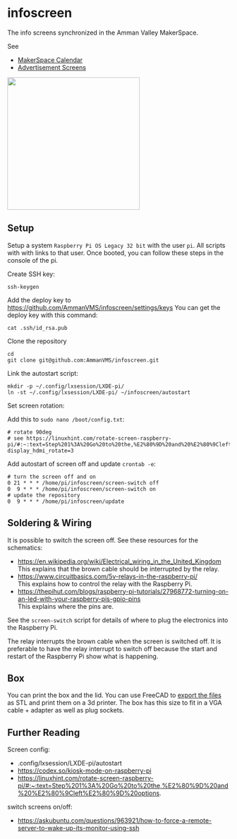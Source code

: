 # infoscreen

The info screens synchronized in the Amman Valley MakerSpace.

See
- [MakerSpace Calendar](https://ammanvalley.foss.wales/t/calendar-for-the-makerspace/233)
- [Advertisement Screens](https://ammanvalley.foss.wales/t/advertisement-screens-of-events/86)

<img src="https://user-images.githubusercontent.com/564768/215332306-38d6bc3f-1a7d-4229-8568-2e8973433728.jpg" height="300px">

## Setup

Setup a system `Raspberry Pi OS Legacy 32 bit` with the user `pi`. All scripts with with links to that user. Once booted, you can follow these steps in the console of the pi.

Create SSH key:

```
ssh-keygen
```

Add the deploy key to https://github.com/AmmanVMS/infoscreen/settings/keys
You can get the deploy key with this command:

```
cat .ssh/id_rsa.pub
```

Clone the repository

```
cd
git clone git@github.com:AmmanVMS/infoscreen.git
```

Link the autostart script:

```
mkdir -p ~/.config/lxsession/LXDE-pi/
ln -st ~/.config/lxsession/LXDE-pi/ ~/infoscreen/autostart
```
Set screen rotation:

Add this to `sudo nano /boot/config.txt`:

```
# rotate 90deg
# see https://linuxhint.com/rotate-screen-raspberry-pi/#:~:text=Step%201%3A%20Go%20to%20the,%E2%80%9D%20and%20%E2%80%9Cleft%E2%80%9D%20options.
display_hdmi_rotate=3
```

Add autostart of screen off and update `crontab -e`:

```
# turn the screen off and on
0 21 * * * /home/pi/infoscreen/screen-switch off
0  9 * * * /home/pi/infoscreen/screen-switch on
# update the repository
0  9 * * * /home/pi/infoscreen/update
```

## Soldering & Wiring

It is possible to switch the screen off.
See these resources for the schematics:
- https://en.wikipedia.org/wiki/Electrical_wiring_in_the_United_Kingdom  
  This explains that the brown cable should be interrupted by the relay.
- https://www.circuitbasics.com/5v-relays-in-the-raspberry-pi/  
  This explains how to control the relay with the Raspberry Pi.
- https://thepihut.com/blogs/raspberry-pi-tutorials/27968772-turning-on-an-led-with-your-raspberry-pis-gpio-pins  
  This explains where the pins are.

See the `screen-switch` script for details of where to plug the electronics into the Raspberry Pi.

The relay interrupts the brown cable when the screen is switched off.
It is preferable to have the relay interrupt to switch off because the start and restart of the Raspberry Pi show what is happening. 

## Box

You can print the box and the lid. You can use FreeCAD to [export the files](https://wiki.freecad.org/Export_to_STL_or_OBJ) as STL and print them on a 3d printer.
The box has this size to fit in a VGA cable + adapter as well as plug sockets.

## Further Reading

Screen config:
- .config/lxsession/LXDE-pi/autostart
- https://codex.so/kiosk-mode-on-raspberry-pi	
- https://linuxhint.com/rotate-screen-raspberry-pi/#:~:text=Step%201%3A%20Go%20to%20the,%E2%80%9D%20and%20%E2%80%9Cleft%E2%80%9D%20options.

switch screens on/off:
- https://askubuntu.com/questions/963921/how-to-force-a-remote-server-to-wake-up-its-monitor-using-ssh


